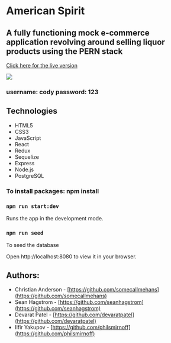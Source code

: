 
# American Spirit
## A fully functioning mock e-commerce application revolving around selling liquor products using the PERN stack
[Click here for the live version](https://tipsy-newyorker.herokuapp.com/)

![](https://user-images.githubusercontent.com/32605566/175239095-bf600de5-6bbf-4e37-bc7a-76f932629afe.gif)



### username: cody password: 123

## Technologies
- HTML5
- CSS3
- JavaScript
- React
- Redux
- Sequelize
- Express
- Node.js
- PostgreSQL


### To install packages: npm install

### `npm run start:dev`
Runs the app in the development mode.

### `npm run seed`
To seed the database

Open http://localhost:8080 to view it in your browser.


## Authors:

- Christian Anderson - [https://github.com/somecallmehans](https://github.com/somecallmehans)
- Sean Hagstrom - [https://github.com/seanhagstrom](https://github.com/seanhagstrom)
- Devarat Patel - [https://github.com/devaratpatel](https://github.com/devaratpatel)
- Ilfir Yakupov - [https://github.com/philsmirnoff](https://github.com/philsmirnoff)





